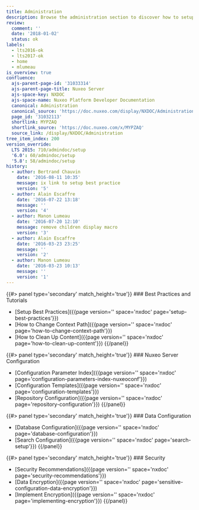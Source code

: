 ```yaml
---
title: Administration
description: Browse the administration section to discover how to setup your instance correctly.
review:
  comment: ''
  date: '2018-01-02'
  status: ok
labels:
  - lts2016-ok
  - lts2017-ok
  - home
  - mlumeau
is_overview: true
confluence:
  ajs-parent-page-id: '31033314'
  ajs-parent-page-title: Nuxeo Server
  ajs-space-key: NXDOC
  ajs-space-name: Nuxeo Platform Developer Documentation
  canonical: Administration
  canonical_source: 'https://doc.nuxeo.com/display/NXDOC/Administration'
  page_id: '31032113'
  shortlink: MYPZAQ
  shortlink_source: 'https://doc.nuxeo.com/x/MYPZAQ'
  source_link: /display/NXDOC/Administration
tree_item_index: 200
version_override:
  LTS 2015: 710/admindoc/setup
  '6.0': 60/admindoc/setup
  '5.8': 58/admindoc/setup
history:
  - author: Bertrand Chauvin
    date: '2016-08-11 10:35'
    message: ix link to setup best practice
    version: '5'
  - author: Alain Escaffre
    date: '2016-07-22 13:18'
    message: ''
    version: '4'
  - author: Manon Lumeau
    date: '2016-07-20 12:10'
    message: remove children display macro
    version: '3'
  - author: Alain Escaffre
    date: '2016-03-23 23:25'
    message: ''
    version: '2'
  - author: Manon Lumeau
    date: '2016-03-23 10:13'
    message: ''
    version: '1'
---
```


<div class="row" data-equalizer data-equalize-on="medium">

<div class="column medium-6">
{{#> panel type='secondary' match_height='true'}}
### Best Practices and Tutorials

- [Setup Best Practices]({{page version='' space='nxdoc' page='setup-best-practices'}})
- [How to Change Context Path]({{page version='' space='nxdoc' page='how-to-change-context-path'}})
- [How to Clean Up Content]({{page version='' space='nxdoc' page='how-to-clean-up-content'}})
  {{/panel}}
  </div>

<div class="column medium-6">
{{#> panel type='secondary' match_height='true'}}
### Nuxeo Server Configuration

- [Configuration Parameter Index]({{page version='' space='nxdoc' page='configuration-parameters-index-nuxeoconf'}})
- [Configuration Templates]({{page version='' space='nxdoc' page='configuration-templates'}})
- [Repository Configuration]({{page version='' space='nxdoc' page='repository-configuration'}})
  {{/panel}}

</div>

</div>

<div class="row" data-equalizer data-equalize-on="medium">

<div class="column medium-6">
{{#> panel type='secondary' match_height='true'}}
### Data Configuration

- [Database Configuration]({{page version='' space='nxdoc' page='database-configuration'}})
- [Search Configuration]({{page version='' space='nxdoc' page='search-setup'}})
  {{/panel}}
  </div>

<div class="column medium-6">
{{#> panel type='secondary' match_height='true'}}
### Security

- [Security Recommendations]({{page version='' space='nxdoc' page='security-recommendations'}})
- [Data Encryption]({{page version='' space='nxdoc' page='sensitive-configuration-data-encryption'}})
- [Implement Encryption]({{page version='' space='nxdoc' page='implementing-encryption'}})
  {{/panel}}
  </div>

</div>
